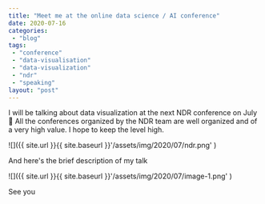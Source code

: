 ```yaml
---
title: "Meet me at the online data science / AI conference"
date: 2020-07-16
categories: 
 - "blog"
tags: 
 - "conference"
 - "data-visualisation"
 - "data-visualization"
 - "ndr"
 - "speaking"
layout: "post"
---
```


I will be talking about data visualization at the next NDR conference on July  All the conferences organized by the NDR team are well organized and of a very high value. I hope to keep the level high.

![]({{ site.url }}{{ site.baseurl }}'/assets/img/2020/07/ndr.png' )

And here's the brief description of my talk

![]({{ site.url }}{{ site.baseurl }}'/assets/img/2020/07/image-1.png' )

See you
